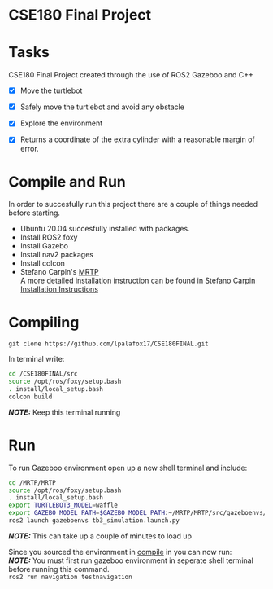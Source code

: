 CSE180 Final Project
=======
# Tasks
CSE180 Final Project created through the use of ROS2 Gazeboo and C++
- [x]  Move the turtlebot
- [x]  Safely move the turtlebot and avoid any obstacle
- [x]  Explore the environment
- [x]  Returns a coordinate of the extra cylinder with a reasonable margin of error.


# Compile and Run
In order to succesfully run this project there are a couple of things needed before starting. 
- Ubuntu 20.04 succesfully installed with packages.
- Install ROS2 foxy
- Install Gazebo
- Install nav2 packages
- Install colcon 
- Stefano Carpin's [MRTP](https://github.com/stefanocarpin/MRTP)<br/>
A more detailed installation instruction can be found in Stefano Carpin [Installation Instructions](https://github.com/stefanocarpin/MRTP/wiki/Installation-Intructions)

# Compiling 
`git clone https://github.com/lpalafox17/CSE180FINAL.git`  

In terminal write:
```bash
cd /CSE180FINAL/src
source /opt/ros/foxy/setup.bash
. install/local_setup.bash
colcon build
```
**_NOTE:_** Keep this terminal running <br/>

# Run

To run Gazeboo environment open up a new shell terminal and include:
```bash
cd /MRTP/MRTP
source /opt/ros/foxy/setup.bash
. install/local_setup.bash
export TURTLEBOT3_MODEL=waffle
export GAZEBO_MODEL_PATH=$GAZEBO_MODEL_PATH:~/MRTP/MRTP/src/gazeboenvs/models
ros2 launch gazeboenvs tb3_simulation.launch.py
```
**_NOTE:_** This can take up a couple of minutes to load up<br/>

Since you sourced the environment in [compile](https://github.com/lpalafox17/cse180-final/blob/main/README.md#compiling)  in you can now  run:<br/> **_NOTE:_** You must first run gazeboo environment in seperate shell terminal before running this command.<br/>
`ros2 run navigation testnavigation`  




